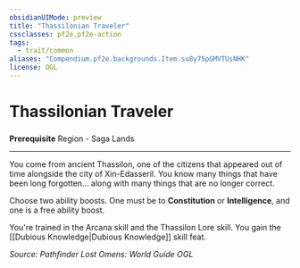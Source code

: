 ```yaml
---
obsidianUIMode: preview
title: "Thassilonian Traveler"
cssclasses: pf2e,pf2e-action
tags:
  - trait/common
aliases: "Compendium.pf2e.backgrounds.Item.su8y75pGMVTUsNHK"
license: OGL
---
```

# Thassilonian Traveler

### 






**Prerequisite** Region - Saga Lands

* * *

You come from ancient Thassilon, one of the citizens that appeared out of time alongside the city of Xin-Edasseril. You know many things that have been long forgotten... along with many things that are no longer correct.

Choose two ability boosts. One must be to **Constitution** or **Intelligence**, and one is a free ability boost.

You're trained in the Arcana skill and the Thassilon Lore skill. You gain the [[Dubious Knowledge|Dubious Knowledge]] skill feat.

*Source: Pathfinder Lost Omens: World Guide*
*OGL*